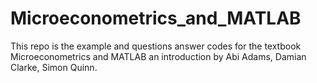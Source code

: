 # Microeconometrics_and_MATLAB
 This repo is the example and questions answer codes for the textbook Microeconometrics and MATLAB an introduction by Abi Adams, Damian Clarke, Simon Quinn.
